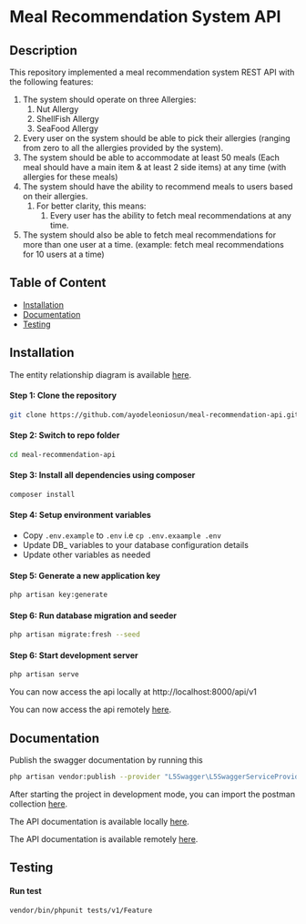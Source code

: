 # Meal Recommendation System API
## Description

This repository implemented a meal recommendation system REST API with the following features:
1. The system should operate on three Allergies: 
    1. Nut Allergy
    2. ShellFish Allergy
    3. SeaFood Allergy
2. Every user on the system should be able to pick their allergies (ranging from zero to all the allergies provided by the system).
3. The system should be able to accommodate at least 50 meals (Each meal should have a main item & at least 2 side items) at any time (with allergies for these meals)
4. The system should have the ability to recommend meals to users based on their allergies.
    1. For better clarity, this means:
        1. Every user has the ability to fetch meal recommendations at any time.
5. The system should also be able to fetch meal recommendations for more than one user at a time. (example: fetch meal recommendations for 10 users at a time)

## Table of Content

- [Installation](#installation)
- [Documentation](#documentation)
- [Testing](#testing)
## Installation
The entity relationship diagram is available [here](https://dbdiagram.io/d/610d504d2ecb310fc3c0cf9b).

#### Step 1: Clone the repository

```bash
git clone https://github.com/ayodeleoniosun/meal-recommendation-api.git
```
#### Step 2: Switch to repo folder

```bash
cd meal-recommendation-api
```
#### Step 3: Install all dependencies using composer

```bash
composer install
```
#### Step 4: Setup environment variables

- Copy `.env.example` to `.env` i.e `cp .env.exaample .env`
- Update DB\_ variables to your database configuration details
- Update other variables as needed

#### Step 5: Generate a new application key

```bash
php artisan key:generate
```
#### Step 6: Run database migration and seeder

```bash
php artisan migrate:fresh --seed
```

#### Step 6: Start development server

```bash
php artisan serve
```

You can now access the api locally at http://localhost:8000/api/v1

You can now access the api remotely [here](https://ayodele-meals-recommendation.herokuapp.com/api/v1).
## Documentation

Publish the swagger documentation by running this
```bash
php artisan vendor:publish --provider "L5Swagger\L5SwaggerServiceProvider"
```

After starting the project in development mode, you can import the postman collection [here](http://github.com/ayodeleoniosun/meal-recommendation-api/blob/develop/app/Api/V1/Meal%20Recommendation%20API.postman_collection.json).

The API documentation is available locally [here](http://localhost:8000/api/documentation).

The API documentation is available remotely [here](https://ayodele-meals-recommendation.herokuapp.com/api/documentation).
## Testing
#### Run test

```bash
vendor/bin/phpunit tests/v1/Feature
```